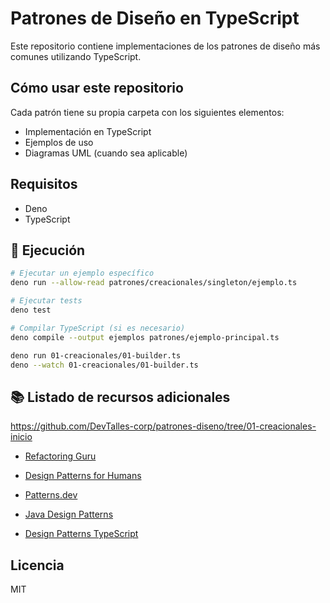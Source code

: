 # Patrones de Diseño en TypeScript

Este repositorio contiene implementaciones de los patrones de diseño más comunes utilizando TypeScript.

## Cómo usar este repositorio

Cada patrón tiene su propia carpeta con los siguientes elementos:

- Implementación en TypeScript
- Ejemplos de uso
- Diagramas UML (cuando sea aplicable)

## Requisitos

- Deno
- TypeScript

## 🚀 Ejecución

```bash
# Ejecutar un ejemplo específico
deno run --allow-read patrones/creacionales/singleton/ejemplo.ts

# Ejecutar tests
deno test

# Compilar TypeScript (si es necesario)
deno compile --output ejemplos patrones/ejemplo-principal.ts
```

```bash
deno run 01-creacionales/01-builder.ts
deno --watch 01-creacionales/01-builder.ts
```

## 📚 Listado de recursos adicionales

<https://github.com/DevTalles-corp/patrones-diseno/tree/01-creacionales-inicio>

- [Refactoring Guru](https://refactoring.guru/es/design-patterns/catalog)

- [Design Patterns for Humans](https://github.com/kamranahmedse/design-patterns-for-humans?tab=readme-ov-file)

- [Patterns.dev](https://www.patterns.dev/)

- [Java Design Patterns](https://github.com/iluwatar/java-design-patterns)

- [Design Patterns TypeScript](https://github.com/torokmark/design_patterns_in_typescript?tab=readme-ov-file)

## Licencia

MIT
